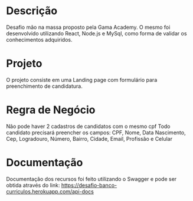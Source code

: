 # Descrição
Desafio mão na massa proposto pela Gama Academy.
O mesmo foi desenvolvido utilizando React, Node.js e MySql, como forma de validar os conhecimentos adquiridos.

# Projeto
O projeto consiste em uma Landing page com formulário para preenchimento de candidatura.

# Regra de Negócio
Não pode haver 2 cadastros de candidatos com o mesmo cpf
Todo candidato precisará preencher os campos: CPF, Nome, Data Nascimento, Cep, Logradouro, Número, Bairro, Cidade, Email, Profissão e Celular

# Documentação 
Documentação dos recursos foi feito utilizando o Swagger e pode ser obtida através do link: https://desafio-banco-curriculos.herokuapp.com/api-docs
